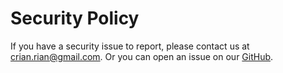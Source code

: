 # Security Policy

If you have a security issue to report, please contact us at [crian.rian@gmail.com](mailto:crian.rian@gmail.com).
Or you can open an issue on our [GitHub](https://github.com/carlos-rian/pysqlx-core/issues).